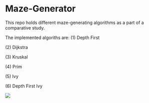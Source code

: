 # Maze-Generator
This repo holds different maze-generating algorithms as a part of a comparative study.

The implemented algoriths are:
(1) Depth First

(2) Dijkstra

(3) Kruskal

(4) Prim

(5) Ivy

(6) Depth First Ivy


![](https://i.ytimg.com/vi/88VEGNoIxj8/maxresdefault.jpg)
